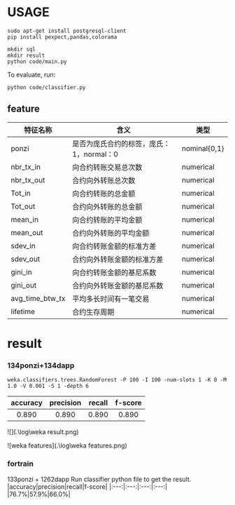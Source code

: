 # USAGE
```
sudo apt-get install postgresql-client
pip install pexpect,pandas,colorama

mkdir sql
mkdir result
python code/main.py
```
To evaluate, run:
```
python code/classifier.py
```

## feature

| 特征名称        | 含义                                     | 类型         |
| --------------- | --------------------------------------- | ------------ |
| ponzi           | 是否为庞氏合约的标签，庞氏：1，normal：0 | nominal{0,1} |
| nbr_tx_in       | 向合约转账交易总次数                     | numerical    |
| nbr_tx_out      | 合约向外转账总次数                       | numerical    |
| Tot_in          | 向合约转账的总金额                       | numerical    |
| Tot_out         | 合约向外转账的总金额                     | numerical    |
| mean_in         | 向合约转账的平均金额                     | numerical    |
| mean_out        | 合约向外转账的平均金额                   | numerical    |
| sdev_in         | 向合约转账金额的标准方差                 | numerical    |
| sdev_out        | 合约向外转账金额的标准方差               | numerical    |
| gini_in         | 向合约转账金额的基尼系数                 | numerical    |
| gini_out        | 合约向外转账金额的基尼系数               | numerical    |
| avg_time_btw_tx | 平均多长时间有一笔交易                   | numerical    |
| lifetime        | 合约生存周期                             | numerical    |

# result

### 134ponzi+134dapp

```
weka.classifiers.trees.RandomForest -P 100 -I 100 -num-slots 1 -K 0 -M 1.0 -V 0.001 -S 1 -depth 6
```
|accuracy|precision|recall|f-score|
|:---:|:---:|:---:|:---:|
|0.890|0.890|0.890|0.890|

![](.\log\weka result.png)

![weka features](.\log\weka features.png)

### fortrain
133ponzi + 1262dapp
Run classifier python file to get the result.
|accuracy|precision|recall|f-score|
|:---:|:---:|:---:|:---:|
|76.7%|57.9%|66.0%|